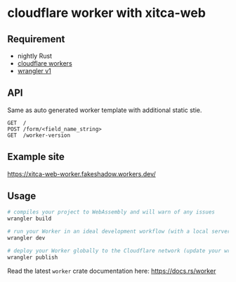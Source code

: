 # cloudflare worker with xitca-web

## Requirement
- nightly Rust
- [cloudflare workers](https://workers.cloudflare.com/)
- [wrangler v1](https://crates.io/crates/wrangler)

## API
Same as auto generated worker template with additional static stie.
```
GET  /
POST /form/<field_name_string> 
GET  /worker-version
```

## Example site
https://xitca-web-worker.fakeshadow.workers.dev/

## Usage
```bash
# compiles your project to WebAssembly and will warn of any issues
wrangler build 

# run your Worker in an ideal development workflow (with a local server, file watcher & more)
wrangler dev

# deploy your Worker globally to the Cloudflare network (update your wrangler.toml file for configuration)
wrangler publish
```
Read the latest `worker` crate documentation here: https://docs.rs/worker
